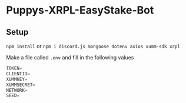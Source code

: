 # Puppys-XRPL-EasyStake-Bot

## Setup
`npm install` or `npm i discord.js mongoose dotenv axios xumm-sdk xrpl`

Make a file called `.env` and fill in the following values

```js
TOKEN=
CLIENTID=
XUMMKEY=
XUMMSECRET=
NETWORK=
SEED=
```

 
